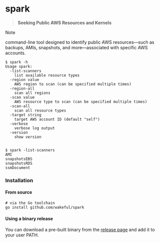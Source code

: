 # spark

> **Seeking Public AWS Resources and Kernels**

> [!NOTE]
> command-line tool designed to identify public AWS resources—such as backups, AMIs, snapshots, and more—associated with
> specific AWS accounts.

```shell
$ spark -h
Usage spark:
  -list-scanners
    list available resource types
  -region value
    AWS region to scan (can be specified multiple times)
  -region-all
    scan all regions
  -scan value
    AWS resource type to scan (can be specified multiple times)
  -scan-all
    scan all resource types
  -target string
    target AWS account ID (default "self")
  -verbose
    verbose log output
  -version
    show version


$ spark -list-scanners
AMI
snapshotsEBS
snapshotsRDS
ssmDocument
```

### Installation

#### From source

```shell
# via the Go toolchain
go install github.com/wakeful/spark
```

#### Using a binary release

You can download a pre-built binary from the [release page](https://github.com/wakeful/spark/releases/latest) and add it
to your user PATH.
